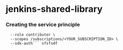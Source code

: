 # jenkins-shared-library
### Creating the service principle
```az ad sp create-for-rbac --name "jenkins-sp" \
  --role contributor \
  --scopes /subscriptions/<YOUR_SUBSCRIPTION_ID> \
  --sdk-auth``` sfsfsdf